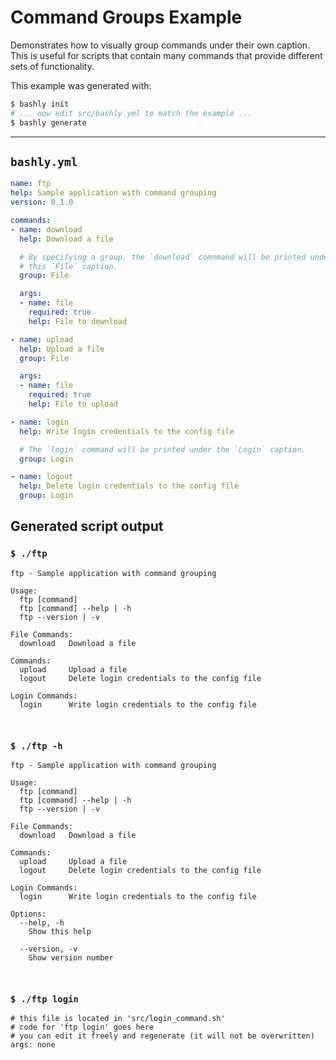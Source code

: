 # Command Groups Example

Demonstrates how to visually group commands under their own caption. This is
useful for scripts that contain many commands that provide different sets of
functionality.

This example was generated with:

```bash
$ bashly init
# ... now edit src/bashly.yml to match the example ...
$ bashly generate
```

-----

## `bashly.yml`

```yaml
name: ftp
help: Sample application with command grouping
version: 0.1.0

commands:
- name: download
  help: Download a file

  # By specifying a group, the `download` comnmand will be printed under
  # this `File` caption.
  group: File

  args:
  - name: file
    required: true
    help: File to download

- name: upload
  help: Upload a file
  group: File

  args:
  - name: file
    required: true
    help: File to upload

- name: login
  help: Write login credentials to the config file

  # The `login` command will be printed under the `Login` caption.
  group: Login

- name: logout
  help: Delete login credentials to the config file
  group: Login
```



## Generated script output

### `$ ./ftp`

```shell
ftp - Sample application with command grouping

Usage:
  ftp [command]
  ftp [command] --help | -h
  ftp --version | -v

File Commands:
  download   Download a file

Commands:
  upload     Upload a file
  logout     Delete login credentials to the config file

Login Commands:
  login      Write login credentials to the config file



```

### `$ ./ftp -h`

```shell
ftp - Sample application with command grouping

Usage:
  ftp [command]
  ftp [command] --help | -h
  ftp --version | -v

File Commands:
  download   Download a file

Commands:
  upload     Upload a file
  logout     Delete login credentials to the config file

Login Commands:
  login      Write login credentials to the config file

Options:
  --help, -h
    Show this help

  --version, -v
    Show version number



```

### `$ ./ftp login`

```shell
# this file is located in 'src/login_command.sh'
# code for 'ftp login' goes here
# you can edit it freely and regenerate (it will not be overwritten)
args: none


```



